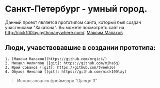 # Санкт-Петербург - умный город.
Данный проект является прототипом сайта, который был создан участниками "Хакатона".
Вы можете посмотреть сайт на http://nick100lay.pythonanywhere.com/.
[Максим Малахов](https://github.com/mrgick/)
## Люди, учавствовавшие в создании прототипа:
    1. [Максим Малахов](https://github.com/mrgick/)
    2. Михаил Филиппов ([git]: https://github.com/miha6g)
    3. Юрий Соваков ([git]: https://github.com/tweek36)
    4. Обухов Николай ([git]: https://github.com/nick100lay)
    
>Использовался фреймворк "Django 3"
